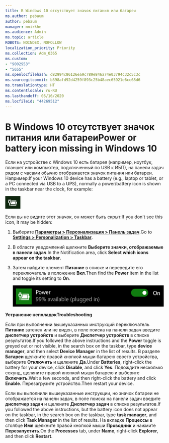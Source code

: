 ```yaml
---
title: В Windows 10 отсутствует значок питания или батареи
ms.author: pebaum
author: pebaum
manager: mnirkhe
ms.audience: Admin
ms.topic: article
ROBOTS: NOINDEX, NOFOLLOW
localization_priority: Priority
ms.collection: Adm_O365
ms.custom:
- "9002953"
- "5655"
ms.openlocfilehash: d82994c86126ea9c789e846a74e03794c32c5c3c
ms.sourcegitcommit: b398afd92d4259f893c25b48aec65921e6cc68d6
ms.translationtype: HT
ms.contentlocale: ru-RU
ms.lasthandoff: 05/16/2020
ms.locfileid: "44269512"
---
```

# <a name="power-or-battery-icon-missing-in-windows-10"></a><span data-ttu-id="0ec87-102">В Windows 10 отсутствует значок питания или батареи</span><span class="sxs-lookup"><span data-stu-id="0ec87-102">Power or battery icon missing in Windows 10</span></span>

<span data-ttu-id="0ec87-103">Если на устройстве с Windows 10 есть батарея (например, ноутбук, планшет или компьютер, подключенный по USB к ИБП), на панели задач рядом с часами обычно отображается значок питания или батареи. Например:</span><span class="sxs-lookup"><span data-stu-id="0ec87-103">If your Windows 10 device has a battery (e.g., laptop or tablet, or a PC connected via USB to a UPS), normally a power/battery icon is shown in the taskbar near the clock, for example:</span></span>

![Значок батареи](media/battery-icon.png)

<span data-ttu-id="0ec87-105">Если вы не видите этот значок, он может быть скрыт:</span><span class="sxs-lookup"><span data-stu-id="0ec87-105">If you don't see this icon, it may be hidden:</span></span>

1. <span data-ttu-id="0ec87-106">Выберите **[Параметры > Персонализация > Панель задач](ms-settings:taskbar?activationSource=GetHelp)**.</span><span class="sxs-lookup"><span data-stu-id="0ec87-106">Go to **[Settings > Personalization > Taskbar](ms-settings:taskbar?activationSource=GetHelp)**.</span></span>

2. <span data-ttu-id="0ec87-107">В области уведомлений щелкните **Выберите значки, отображаемые в панели задач**.</span><span class="sxs-lookup"><span data-stu-id="0ec87-107">In the Notification area, click **Select which icons appear on the taskbar**.</span></span>

3. <span data-ttu-id="0ec87-108">Затем найдите элемент **Питание** в списке и переведите его переключатель в положение **Вкл**.</span><span class="sxs-lookup"><span data-stu-id="0ec87-108">Then find the **Power** item in the list and toggle its setting to **On**.</span></span>

    ![Отображение значка питания на панели задач](media/power-icon-on.png)

<span data-ttu-id="0ec87-110">**Устранение неполадок**</span><span class="sxs-lookup"><span data-stu-id="0ec87-110">**Troubleshooting**</span></span>

<span data-ttu-id="0ec87-111">Если при выполнении вышеуказанных инструкций переключатель **Питание** затенен или не виден, в поле поиска на панели задач введите **диспетчер устройств** и выберите **Диспетчер устройств** в списке результатов.</span><span class="sxs-lookup"><span data-stu-id="0ec87-111">If you followed the above instructions and the **Power** toggle is greyed out or not visible, in the search box on the taskbar, type **device manager**, and then select **Device Manager** in the list of results.</span></span> <span data-ttu-id="0ec87-112">В разделе **Батареи** щелкните правой кнопкой мыши батарею своего устройства, выберите **Отключить** и щелкните **Да**.</span><span class="sxs-lookup"><span data-stu-id="0ec87-112">Under **Batteries**, right-click the battery for your device, click **Disable**, and click **Yes**.</span></span> <span data-ttu-id="0ec87-113">Подождите несколько секунд, щелкните правой кнопкой мыши батарею и выберите **Включить**.</span><span class="sxs-lookup"><span data-stu-id="0ec87-113">Wait a few seconds, and then right-click the battery and click **Enable**.</span></span> <span data-ttu-id="0ec87-114">Перезагрузите устройство.</span><span class="sxs-lookup"><span data-stu-id="0ec87-114">Then restart your device.</span></span>

<span data-ttu-id="0ec87-115">Если вы выполнили вышеуказанные инструкции, но значок батареи не отображается на панели задач, в поле поиска на панели задач введите **диспетчер задач** и щелкните **Диспетчер задач** в списке результатов.</span><span class="sxs-lookup"><span data-stu-id="0ec87-115">If you followed the above instructions, but the battery icon does not appear on the taskbar, in the search box on the taskbar, type **task manager**, and then click **Task Manager** in the list of results.</span></span> <span data-ttu-id="0ec87-116">На вкладке **Процессы** в столбце **Имя** щелкните правой кнопкой мыши **Проводник** и нажмите **Перезапустить**.</span><span class="sxs-lookup"><span data-stu-id="0ec87-116">On the **Processes** tab, under **Name**, right-click **Explorer**, and then click **Restart**.</span></span>
